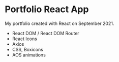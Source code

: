 # Portfolio React App

My portfolio created with React on September 2021. 

- React DOM / React DOM Router
- React Icons
- Axios
- CSS, Boxicons
- AOS animations